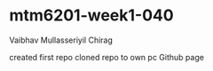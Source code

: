# mtm6201-week1-040
Vaibhav Mullasseriyil Chirag

created first repo
cloned repo to own pc
Github page